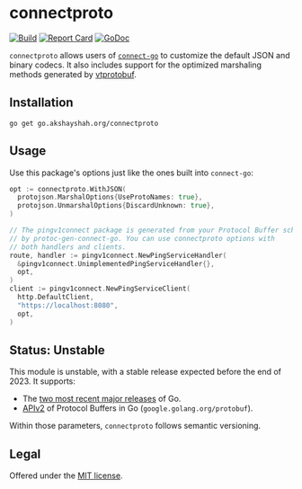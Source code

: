 connectproto
============

[![Build](https://github.com/akshayjshah/connectproto/actions/workflows/ci.yaml/badge.svg?branch=main)](https://github.com/akshayjshah/connectproto/actions/workflows/ci.yaml)
[![Report Card](https://goreportcard.com/badge/go.akshayshah.org/connectproto)](https://goreportcard.com/report/go.akshayshah.org/connectproto)
[![GoDoc](https://pkg.go.dev/badge/go.akshayshah.org/connectproto.svg)](https://pkg.go.dev/go.akshayshah.org/connectproto)


`connectproto` allows users of [`connect-go`][connect-go] to customize the
default JSON and binary codecs. It also includes support for the optimized
marshaling methods generated by [vtprotobuf].

## Installation

```
go get go.akshayshah.org/connectproto
```

## Usage

Use this package's options just like the ones built into `connect-go`:

```go
opt := connectproto.WithJSON(
  protojson.MarshalOptions{UseProtoNames: true},
  protojson.UnmarshalOptions{DiscardUnknown: true},
)

// The pingv1connect package is generated from your Protocol Buffer schemas
// by protoc-gen-connect-go. You can use connectproto options with 
// both handlers and clients.
route, handler := pingv1connect.NewPingServiceHandler(
  &pingv1connect.UnimplementedPingServiceHandler{},
  opt,
)
client := pingv1connect.NewPingServiceClient(
  http.DefaultClient,
  "https://localhost:8080",
  opt,
)
```

## Status: Unstable

This module is unstable, with a stable release expected before the end of 2023.
It supports:

* The [two most recent major releases][go-support-policy] of Go.
* [APIv2] of Protocol Buffers in Go (`google.golang.org/protobuf`).

Within those parameters, `connectproto` follows semantic versioning. 

## Legal

Offered under the [MIT license][license].

[APIv2]: https://blog.golang.org/protobuf-apiv2
[go-support-policy]: https://golang.org/doc/devel/release#policy
[license]: https://github.com/akshayjshah/connectproto/blob/main/LICENSE
[connect-go]: https://github.com/bufbuild/connect-go
[vtprotobuf]: https://github.com/planetscale/vtprotobuf
